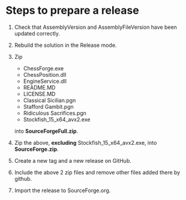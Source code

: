 # Steps to prepare a release

1. Check that AssemblyVersion and AssemblyFileVersion have been updated correctly.
2. Rebuild the solution in the Release mode.
3. Zip 
    - ChessForge.exe
    - ChessPosition.dll 
    - EngineService.dll
    - README.MD
    - LICENSE.MD
    - Classical Sicilian.pgn
    - Stafford Gambit.pgn
    - Ridiculous Sacrifices.pgn
    - Stockfish_15_x64_avx2.exe  
    
    into __SourceForgeFull.zip__.  
 4. Zip the above, __excluding__ Stockfish_15_x64_avx2.exe, into __SourceForge.zip__.
 5. Create a new tag and a new release on GitHub.
 6. Include the above 2 zip files and remove other files added there by github.
 7. Import the release to SourceForge.org.  
